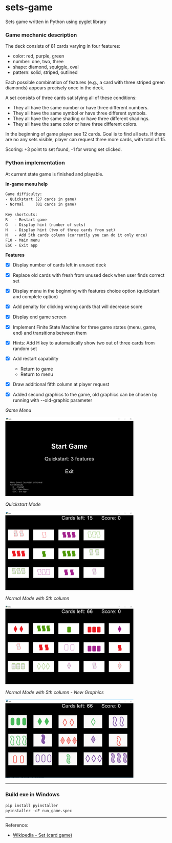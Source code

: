 # sets-game
Sets game written in Python using pyglet library

### Game mechanic description

The deck consists of 81 cards varying in four features: 
* color: red, purple, green
* number: one, two, three
* shape: diamond, squiggle, oval
* pattern: solid, striped, outlined

Each possible combination of features (e.g., a card with three striped green diamonds) appears precisely once in the deck.

A set consists of three cards satisfying all of these conditions:
* They all have the same number or have three different numbers.
* They all have the same symbol or have three different symbols.
* They all have the same shading or have three different shadings.
* They all have the same color or have three different colors.

In the beginning of game player see 12 cards. Goal is to find all sets. 
If there are no any sets visible, player can request three more cards, 
with total of 15.

Scoring: +3 point to set found, -1 for wrong set clicked.

### Python implementation  

At current state game is finished and playable.

**In-game menu help**
```
Game difficulty:
- Quickstart (27 cards in game)
- Normal     (81 cards in game)

Key shortcuts:
R   - Restart game
G   - Display hint (number of sets)
H   - Display hint (two of three cards from set) 
N   - Add 5th cards column (currently you can do it only once)
F10 - Main menu
ESC - Exit app
```

**Features**

* [x] Display number of cards left in unused deck 
* [x] Replace old cards with fresh from unused deck when user finds correct set
* [x] Display menu in the beginning with features choice option (quickstart and complete option)
* [x] Add penalty for clicking wrong cards that will decrease score
* [x] Display end game screen
* [x] Implement Finite State Machine for three game states (menu, game, end) and transitions between them
* [x] Hints: Add H key to automatically show two out of three cards from random set
* [x] Add restart capability
    * Return to game
    * Return to menu
* [x] Draw additional fifth column at player request
* [x] Added second graphics to the game, old graphics can be chosen by running with --old-graphic parameter


*Game Menu*

<img src="docs/game_menu.png" width="400" height="245" />

*Quickstart Mode*

<img src="docs/game_quickstart.png" width="400" height="245" />

*Normal Mode with 5th column*

<img src="docs/game_normal_fifth_column.png" width="400" height="245" />

*Normal Mode with 5th column - New Graphics*

<img src="docs/game_normal_fifth_column-new-graphics.png" width="400" height="245" />

---

### Build exe in Windows

```
pip install pyinstaller
pyinstaller -cF run_game.spec
```


---

Reference:

* [Wikipedia - Set (card game)](https://en.wikipedia.org/wiki/Set_(card_game))
